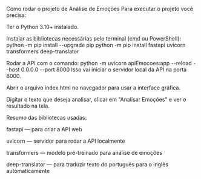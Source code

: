 Como rodar o projeto de Análise de Emoções
Para executar o projeto você precisa:

Ter o Python 3.10+ instalado.

Instalar as bibliotecas necessárias pelo terminal (cmd ou PowerShell):
python -m pip install --upgrade pip
python -m pip install fastapi uvicorn transformers deep-translator

Rodar a API com o comando:
python -m uvicorn apiEmocoes:app --reload --host 0.0.0.0 --port 8000
Isso vai iniciar o servidor local da API na porta 8000.

Abrir o arquivo index.html no navegador para usar a interface gráfica.

Digitar o texto que deseja analisar, clicar em "Analisar Emoções" e ver o resultado na tela.

Resumo das bibliotecas usadas:

fastapi — para criar a API web

uvicorn — servidor para rodar a API localmente

transformers — modelo pré-treinado para análise de emoções

deep-translator — para traduzir texto do português para o inglês automaticamente
